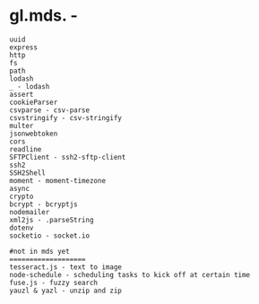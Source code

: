 gl.mds. -
==========
    uuid
    express
    http
    fs
    path
    lodash
    _ - lodash
    assert
    cookieParser
    csvparse - csv-parse
    csvstringify - csv-stringify
    multer
    jsonwebtoken
    cors
    readline   
    SFTPClient - ssh2-sftp-client
    ssh2
    SSH2Shell
    moment - moment-timezone
    async
    crypto
    bcrypt - bcryptjs
    nodemailer
    xml2js - .parseString
    dotenv
    socketio - socket.io

    #not in mds yet
    ===================
    tesseract.js - text to image 
    node-schedule - scheduling tasks to kick off at certain time
    fuse.js - fuzzy search
    yauzl & yazl - unzip and zip 